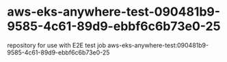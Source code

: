 # aws-eks-anywhere-test-090481b9-9585-4c61-89d9-ebbf6c6b73e0-25
repository for use with E2E test job aws-eks-anywhere-test:090481b9-9585-4c61-89d9-ebbf6c6b73e0-25

